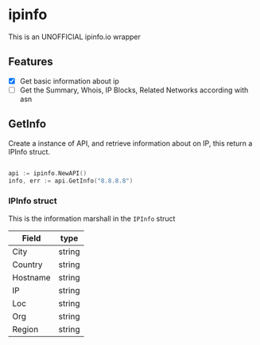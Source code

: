 # ipinfo

This is an UNOFFICIAL ipinfo.io wrapper


## Features
- [x] Get basic information about ip
- [ ] Get the Summary, Whois, IP Blocks, Related Networks according with asn
## GetInfo

Create a instance of API, and retrieve information about on IP, this return a IPInfo struct.
```go

api := ipinfo.NewAPI()
info, err := api.GetInfo("8.8.8.8")

```
### IPInfo struct

This is the information marshall in the `IPInfo` struct

|  Field | type  
|---|---|
|  City |  string |    
|  Country | string   |   
|  Hostname | string   |    
|  IP |  string  |   
|  Loc | string   |    
|  Org | string   |     
|  Region| string   |       
